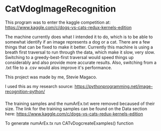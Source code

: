 # CatVdogImageRecognition

This program was to enter the kaggle competition at: https://www.kaggle.com/c/dogs-vs-cats-redux-kernels-edition

The machine currently does what I intended it to do, which is to be able to somewhat identify if an image represents a dog or a cat.
There are a few things that can be fixed to make it better.
Currently this machine is using a breath first traversal to run through the data, which make it slow, very slow.
Switching to a greedy-best-first traversal would speed things up considerably and also provide more accurate results.
Also, switching from a .txt file to a .csv would alos improve it's performance.

This project was made by me, Stevie Magaco.

I used this as my research source: https://pythonprogramming.net/image-recognition-python/

###

The training samples and the numArEx.txt were removed becaused of their size.
The link for the training samples can be found on the Data section here:
https://www.kaggle.com/c/dogs-vs-cats-redux-kernels-edition

To generate numArEx.tx run CATvDogcreateExamples() function
